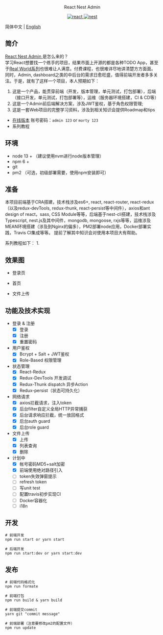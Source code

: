 <p align="center">
  React Nest Admin
</p>

<p align="center">
  <a href="https://github.com/facebook/react">
    <img src="https://img.shields.io/badge/react-16.12.0-brightgreen.svg" alt="react">
  </a>
  <a href="https://github.com/nestjs/nest">
    <img src="https://img.shields.io/badge/nest-6.10.14-red.svg" alt="nest">
  </a>
</p>

简体中文 | [English](./README.en.md)

## 简介

[ React Nest Admin ]([https://github.com/cnscorpions/React-Nest-Admin](https://github.com/cnscorpions/React-Nest-Admin)) 是怎么来的？<br/>
学习React想要找一个练手的项目，结果市面上开源的都是各种TODO App，甚至于[Real World系列](https://github.com/gothinkster/realworld)也很难让人满意。付费课程，也很难详尽地讲清楚方方面面。同时，Admin, dashboard之类的中后台的需求日愈旺盛，值得前端开发者多多关注。于是，就有了这样一个项目，本人预期如下：
1. 这是一个产品，能贯穿前端（开发，版本管理，单元测试，打包部署），后端（接口开发，单元测试，打包部署等），运维（服务器环境搭建，CI & CD等）
2. 这是一个Admin前后端解决方案，涉及JWT鉴权，基于角色权限管理;
3. 这是一套Web项目的完整学习资料，涉及到相关知识会提供Roadmap和tips

- [在线版本](https://react-nestjs-admin.xyz) 账号密码：`admin 123` or `morty 123`
- 系列教程

## 环境
- node 13 + （建议使用nvm进行node版本管理）
- npm 6 +
- git
- pm2 （可选，初级部署需要，使用npm安装即可）

## 准备
本项目前端基于CRA搭建，技术栈涉及es6+, react, react-router, react-redux（以及redux-devTools, redux-thunk, react-persist等中间件），axios和ant design of react，sass, CSS Module等等，后端基于nest-cli搭建，技术栈涉及Typescript, nest.js及其中间件，mongodb, mongoose, rxjs等等，运维涉及MEAN环境搭建（涉及到Nginx的偏多），PM2部署node应用，Docker部署实践，Travis CI集成等等。
提前了解其中知识会对使用本项目大有帮助。

系列教程如下：
1.  

## 效果图
- 登录页

- 首页

- 文件上传


## 功能及技术实现
- 登录 & 注册
	- [x] 登录
	- [x] 注册
	- [x] 重置密码
- 用户鉴权
	- [x] Bcrypt + Salt + JWT鉴权
	- [x] Role-Based 权限管理 
- 状态管理
	- [x] React-Redux
	- [x] Redux-DevTools 开发调试
	- [x] Redux-Thunk dispatch 异步Action
	- [x] Redux-persist（状态可持久化）
- 网络请求
	- [x] axios拦截请求，注入token
	- [x] 后台filter自定义全局HTTP异常捕获
	- [x] 后台请求响应拦截，统一放回格式
	- [x] 后台auth guard
	- [x] 后台role guard
- 文件上传
	- [x] 上传
	- [x] 列表查询
	- [x] 删除
- 计划中
	- [x] 帐号密码MD5+salt加密
    - [x] 前端使用绝对路径引入
	- [ ] token失效弹窗提示
	- [ ] refresh token
	- [ ] 写unit test
	- [ ] 配置travis初步实现CI
	- [ ] Docker容器化
	- [ ] i18n

## 开发
```
# 前端开发
npm run start or yarn start

# 后端开发
npm run start:dev or yarn start:dev
```

## 发布
```
# 前端代码格式化
npm run formate

# 前端打包
npm run build & yarn build

# 前端提交commit 
yarn git "commit message"

# 前端部署（注意要修改pm2的配置文件）
npm run update
```
